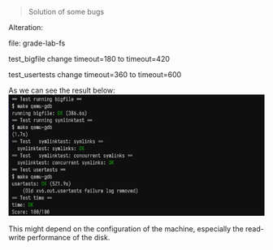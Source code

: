 > Solution of some bugs

Alteration:

file: grade-lab-fs

test_bigfile change timeout=180 to timeout=420

test_usertests change timeout=360 to timeout=600

As we can see the result below:
![img](https://github.com/Tiannia/xv6-labs-2021/blob/fs/grade.png)

This might depend on the configuration of the machine, especially the read-write performance of the disk.